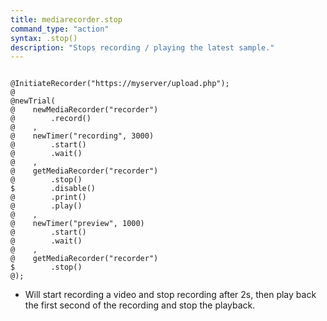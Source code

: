```yaml
---
title: mediarecorder.stop
command_type: "action"
syntax: .stop()
description: "Stops recording / playing the latest sample."
---
```


<!--more-->

<pre><code class="language-diff-javascript diff-highlight try-data">
@InitiateRecorder("https://myserver/upload.php");
@
@newTrial(
@    newMediaRecorder("recorder")
@        .record()
@    ,
@    newTimer("recording", 3000)
@        .start()
@        .wait()
@    ,
@    getMediaRecorder("recorder")
@        .stop()
$        .disable()
@        .print()
@        .play()
@    ,
@    newTimer("preview", 1000)
@        .start()
@        .wait()
@    ,
@    getMediaRecorder("recorder")
$        .stop()
@);
</code></pre>

+ Will start recording a video and stop recording after 2s, then play back the first second of the recording and stop the playback.		
